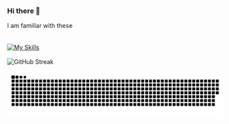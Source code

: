 ### Hi there 👋
I am familiar with these
<br />
<br />
<br />
[![My Skills](https://skillicons.dev/icons?i=html,css,python,django)](https://skillicons.dev)
<br /> <br />
![GitHub Streak](https://github-readme-streak-stats.herokuapp.com/?user=basunepal&theme=horizon)
<br />

![](https://github.com/basunepal/basunepal/raw/output/github-contribution-grid-snake.svg)



<!--
**basunepal/basunepal** is a ✨ _special_ ✨ repository because its `README.md` (this file) appears on your GitHub profile.

Here are some ideas to get you started:

- 🔭 I’m currently working on ...
- 🌱 I’m currently learning ...
- 👯 I’m looking to collaborate on ...
- 🤔 I’m looking for help with ...
- 💬 Ask me about ...
- 📫 How to reach me: ...
- 😄 Pronouns: ...
- ⚡ Fun fact: ...
-->
